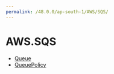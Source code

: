 ```yaml
---
permalink: /48.0.0/ap-south-1/AWS/SQS/
---
```


# AWS.SQS



* [Queue](Queue.md)
* [QueuePolicy](QueuePolicy.md)